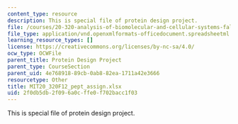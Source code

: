 ```yaml
---
content_type: resource
description: This is special file of protein design project.
file: /courses/20-320-analysis-of-biomolecular-and-cellular-systems-fall-2012/2f0db5db2f096a0cffe0f702bacc1f03_MIT20_320F12_pept_assign.xlsx
file_type: application/vnd.openxmlformats-officedocument.spreadsheetml.sheet
learning_resource_types: []
license: https://creativecommons.org/licenses/by-nc-sa/4.0/
ocw_type: OCWFile
parent_title: Protein Design Project
parent_type: CourseSection
parent_uid: 4e768918-89cb-0ab8-82ea-1711a42e3666
resourcetype: Other
title: MIT20_320F12_pept_assign.xlsx
uid: 2f0db5db-2f09-6a0c-ffe0-f702bacc1f03
---
```

This is special file of protein design project.